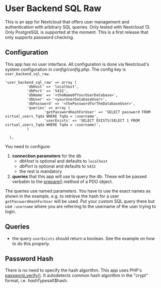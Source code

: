 # User Backend SQL Raw
This is an app for Nextcloud that offers user management and authentication with arbitrary SQL queries. Only tested with Nextcloud 13. Only PostgreSQL is supported at the moment. This is a first release that only supports password checking.

## Configuration
This app has no user interface. All configuration is done via Nextcloud's system configuration in *config/config.php*. The config key is `user_backend_sql_raw.`

    'user_backend_sql_raw' => array (
              'dbHost' => 'localhost',
              'dbPort' => '5432',
              'dbName' => '<theNameOfYourUserDatabase>',
              'dbUser' => '<yourUserDatabaseUser>',
              'dbPassword' => '<thePasswordforTheDatabaseUser>',
              'queries' => array (
                      'getPasswordHashForUser' => 'SELECT password FROM virtual_users_fqda WHERE fqda = :username',
                      'userExists' => 'SELECT EXISTS(SELECT 1 FROM virtual_users_fqda WHERE fqda = :username)',
              )
    
      ),

You need to configure:
1. **connection parameters** for the db
    - *dbHost* is optional and defaults to `localhost`
    - *dbPort* is optional and defaults to `5432`
    - the rest is mandatory
2. **queries** that this app will use to query the db. These will be passed verbatim to the [prepare()](http://php.net/manual/en/pdo.prepare.php) method of a PDO object.

The queries use named parameters. You have to use the exact names as shown in the example, e.g. to retrieve the hash for a user `getPasswordHashForUser` will be used. Put your custom SQL query there but use `:username` where you are referring to the username of the user trying to login.

## Queries
- the query `userExists` should return a boolean. See the example on how to do this properly.

## Password Hash
There is no need to specify the hash algorithm. This app uses PHP's [password_verify()](http://php.net/manual/en/function.password-verify.php). It autodetects common hash algorithm in the "crypt" format, i.e. $hashType$salt$hash.
